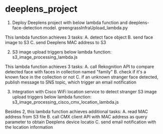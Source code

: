 # deeplens_project

1. Deploy Deeplens project with below lambda function and deeplens-face-detection model. 
greengrassInfraUpload_lambda.py

This lambda function achieves 3 tasks:
A. detect face object
B. send face image to S3
C. send Deeplens MAC address to S3

2. S3 image upload triggers below lambda function:
s3_image_processing_lambda.js

This lambda function achieves 3 tasks:
A. call Rekognition API to compare detected face with faces in collection named "family"
B. check if it's a known face in the collection or not
C. if an unknown stranger face detected, publish message to SNS topic, which trigger an email notification

3. Integration with Cisco WiFi location service to detect stranger S3 image upload triggers below lambda function:
s3_image_processing_cisco_cmx_location_lambda.js

Besides 2, this lambda function achieves additional tasks:
A. read MAC address from S3 file
B. call CMX client API with MAC address as query parameter to obtain Deeplens device locatio
C. send email notification with the location information
